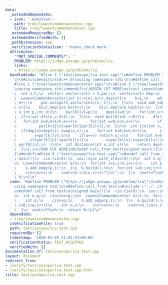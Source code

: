 ```yaml
---
data:
  _extendedDependsOn:
  - icon: ':question:'
    path: tree/lowestcommonancestor.cpp
    title: tree/lowestcommonancestor.cpp
  _extendedRequiredBy: []
  _extendedVerifiedWith: []
  _pathExtension: cpp
  _verificationStatusIcon: ':heavy_check_mark:'
  attributes:
    '*NOT_SPECIAL_COMMENTS*': ''
    PROBLEM: https://judge.yosupo.jp/problem/lca
    links:
    - https://judge.yosupo.jp/problem/lca
  bundledCode: "#line 1 \"test/yosupo/lca.test.cpp\"\n#define PROBLEM \"https://judge.yosupo.jp/problem/lca\"\
    \n\n#include<bits/stdc++.h>\nusing namespace std;\n\n#define call_from_test\n\
    #line 1 \"tree/lowestcommonancestor.cpp\"\n\n#line 3 \"tree/lowestcommonancestor.cpp\"\
    \nusing namespace std;\n#endif\n//BEGIN CUT HERE\nstruct LowestCommonAncestor{\n\
    \  int n,h;\n  vector< vector<int> > G,par;\n  vector<int> dep;\n  LowestCommonAncestor(){}\n\
    \  LowestCommonAncestor(int n):n(n),G(n),dep(n){\n    h=1;\n    while((1<<h)<=n)\
    \ h++;\n    par.assign(h,vector<int>(n,-1));\n  }\n\n  void add_edge(int u,int\
    \ v){\n    G[u].emplace_back(v);\n    G[v].emplace_back(u);\n  }\n\n  void dfs(int\
    \ v,int p,int d){\n    par[0][v]=p;\n    dep[v]=d;\n    for(int u:G[v])\n    \
    \  if(u!=p) dfs(u,v,d+1);\n  }\n\n  void build(int r=0){\n    dfs(r,-1,0);\n \
    \   for(int k=0;k+1<h;k++)\n      for(int v=0;v<n;v++)\n        if(~par[k][v])\n\
    \          par[k+1][v]=par[k][par[k][v]];\n  }\n\n  int lca(int u,int v){\n  \
    \  if(dep[u]>dep[v]) swap(u,v);\n    for(int k=0;k<h;k++)\n      if((dep[v]-dep[u])>>k&1)\n\
    \        v=par[k][v];\n\n    if(u==v) return u;\n\n    for(int k=h-1;k>=0;k--)\n\
    \      if(par[k][u]!=par[k][v])\n        u=par[k][u],v=par[k][v];\n\n    return\
    \ par[0][u];\n  }\n\n  int distance(int u,int v){\n    return dep[u]+dep[v]-dep[lca(u,v)]*2;\n\
    \  }\n};\n//END CUT HERE\n#ifndef call_from_test\nsigned main(){\n  return 0;\n\
    }\n#endif\n#line 8 \"test/yosupo/lca.test.cpp\"\n#undef call_from_test\n\nsigned\
    \ main(){\n  cin.tie(0);\n  ios::sync_with_stdio(0);\n\n  int n,q;\n  cin>>n>>q;\n\
    \n  LowestCommonAncestor G(n);\n  for(int i=1;i<n;i++){\n    int p;\n    cin>>p;\n\
    \    G.add_edge(p,i);\n  }\n  G.build();\n\n  for(int i=0;i<q;i++){\n    int u,v;\n\
    \    cin>>u>>v;\n    cout<<G.lca(u,v)<<\"\\n\";\n  }\n  cout<<flush;\n  return\
    \ 0;\n}\n"
  code: "#define PROBLEM \"https://judge.yosupo.jp/problem/lca\"\n\n#include<bits/stdc++.h>\n\
    using namespace std;\n\n#define call_from_test\n#include \"../../tree/lowestcommonancestor.cpp\"\
    \n#undef call_from_test\n\nsigned main(){\n  cin.tie(0);\n  ios::sync_with_stdio(0);\n\
    \n  int n,q;\n  cin>>n>>q;\n\n  LowestCommonAncestor G(n);\n  for(int i=1;i<n;i++){\n\
    \    int p;\n    cin>>p;\n    G.add_edge(p,i);\n  }\n  G.build();\n\n  for(int\
    \ i=0;i<q;i++){\n    int u,v;\n    cin>>u>>v;\n    cout<<G.lca(u,v)<<\"\\n\";\n\
    \  }\n  cout<<flush;\n  return 0;\n}\n"
  dependsOn:
  - tree/lowestcommonancestor.cpp
  isVerificationFile: true
  path: test/yosupo/lca.test.cpp
  requiredBy: []
  timestamp: '2020-03-05 21:02:53+09:00'
  verificationStatus: TEST_ACCEPTED
  verifiedWith: []
documentation_of: test/yosupo/lca.test.cpp
layout: document
redirect_from:
- /verify/test/yosupo/lca.test.cpp
- /verify/test/yosupo/lca.test.cpp.html
title: test/yosupo/lca.test.cpp
---
```

